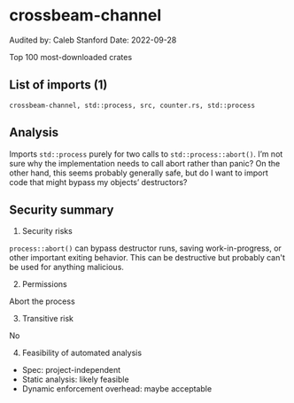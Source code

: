 # crossbeam-channel

Audited by: Caleb Stanford
Date: 2022-09-28

Top 100 most-downloaded crates

## List of imports (1)

```
crossbeam-channel, std::process, src, counter.rs, std::process
```

## Analysis

Imports `std::process` purely for two calls to `std::process::abort()`.  I’m not sure why the implementation needs to call abort rather than panic? On the other hand, this seems probably generally safe, but do I want to import code that might bypass my objects’ destructors?

## Security summary

1. Security risks

`process::abort()` can bypass destructor runs, saving work-in-progress,
or other important exiting behavior.
This can be destructive but probably can't be used for anything malicious.

2. Permissions

Abort the process

3. Transitive risk

No

4. Feasibility of automated analysis

- Spec: project-independent
- Static analysis: likely feasible
- Dynamic enforcement overhead: maybe acceptable
